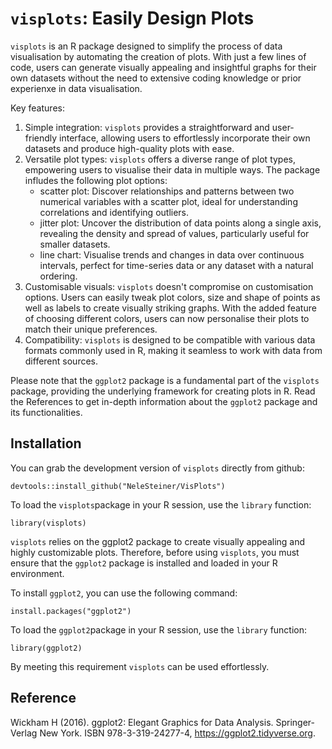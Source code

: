 `visplots`: Easily Design Plots 
===============================

`visplots` is an R package designed to simplify the process of data visualisation by automating the creation of plots. With just a few lines of code, users can generate visually appealing and insightful graphs for their own datasets without the need to extensive coding knowledge or prior experienxe in data visualisation. 

Key features: 
1. Simple integration: `visplots` provides a straightforward and user-friendly interface, allowing users to effortlessly incorporate their own datasets and produce high-quality plots with ease.
2. Versatile plot types: `visplots` offers a diverse range of plot types, empowering users to visualise their data in multiple ways. The package infludes the following plot options:
   - scatter plot: Discover relationships and patterns between two numerical variables with a scatter plot, ideal for understanding correlations and identifying outliers.
   - jitter plot: Uncover the distribution of data points along a single axis, revealing the density and spread of values, particularly useful for smaller datasets.
   - line chart: Visualise trends and changes in data over continuous intervals, perfect for time-series data or any dataset with a natural ordering.
3.  Customisable visuals: `visplots` doesn't compromise on customisation options. Users can easily tweak plot colors, size and shape of points as well as labels to create visually striking graphs. With the added feature of choosing different colors, users can now personalise their plots to match their unique preferences.
4.  Compatibility: `visplots` is designed to be compatible with various data formats commonly used in R, making it seamless to work with data from different sources.

Please note that the `ggplot2` package is a fundamental part of the `visplots` package, providing the underlying framework for creating plots in R. Read the References to get in-depth information about the `ggplot2` package and its functionalities. 


Installation 
-----------------

You can grab the development version of `visplots` directly from github: 

```
devtools::install_github("NeleSteiner/VisPlots")
```

To load the `visplots`package in your R session, use the `library` function: 
```
library(visplots)
```

`visplots` relies on the ggplot2 package to create visually appealing and highly customizable plots. Therefore, before using `visplots`, you must ensure that the `ggplot2` package is installed and loaded in your R environment.

To install `ggplot2`, you can use the following command: 
```
install.packages("ggplot2")
```

To load the `ggplot2`package in your R session, use the `library` function: 
```
library(ggplot2)
```

By meeting this requirement `visplots` can be used effortlessly.

Reference 
----------------
Wickham H (2016). ggplot2: Elegant Graphics for Data Analysis. Springer-Verlag New York. ISBN 978-3-319-24277-4, https://ggplot2.tidyverse.org.
